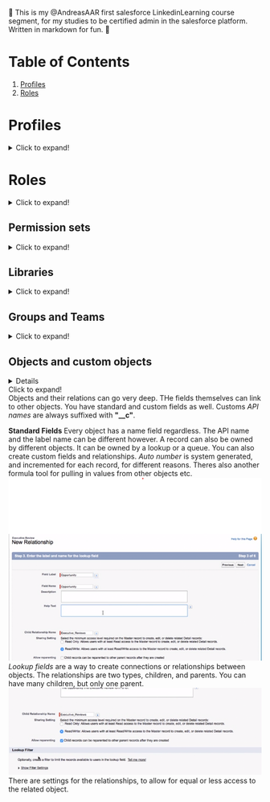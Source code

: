 
🦑 This is my @AndreasAAR first salesforce LinkedinLearning course segment, for my studies to be certified admin in the salesforce platform. Written in markdown for fun. 🦑

# Table of Contents
1. [Profiles](#Profiles)
2. [Roles](#Roles)

# Profiles<a name="Profiles"></a>
<details>
  <summary>Click to expand!</summary>
<img src = resources/sysadScreen.png>

<strong>Profiles manage access to:</strong>
* Fields
* Object types
* Apps

You can also edit properties and add a description to the profile.
Assigned users give you a list of all the users with the profile assigned.
As you get into the meat of the profile, with various settings, with assigned apps etc.
The tabs will have different layouts too depending on your profiles accessible apps or fields.

<img src = resources/assignedapp.png>

Here we can see that weve added the app "sales" as the sales dropdown becomes available.

As system administrator built in you will manage call centers and cases.

<img src = resources/assignedappApex.png>

You can set the profileLogin as well.
<img src = resources/profileLogin.png>
This gives you the ability to set shorter time windows. If the access is generated from another source you would just the SAMLJithandler interface to manage the login via SSO for example.
<img src = resources/password.png>
Password policies set how frequently a password expires.
</details>

# Roles<a name="Roles"></a>
<details>
  <summary>Click to expand!</summary>
<img src = roles.png>
Roles means superiors in a hierarchy have access to all the records the lower in the hiearchy have access to.
Roles are seeing others opportunities, if they are related to you in the hierarchy. It does depend on sharing settings however.

<img src = resources/hiearchyexpanded.png>

If you expand, the role hiearchy will show you all levels and connections in a tree structure.

<img src = UI.png>
You can steer your view style in the UI section.

A record owner can always edit and view its record.

<img src = resources/sharing.png>

Sharing rules are how you give access to records.
Usually you start exclusively from private, salesforce policy is to <em>start from the lowest possible access/highest safety level</em>.

</details>

Permission sets
-------
<details>
  <summary>Click to expand!</summary>
<img src = Resources/permissionset.png>
Permission sets are a bit like extended profiles.
If you have 100s of profiles that likely means you didnt have access to permission sets.
Permission sets are like additional profiles you can have unlimited amounts of.

<p><Strong>When to use permission sets</Strong>  </br>  
 If you only have a few users in a few profiles, and youd want these 3 different people to own the same group? You could extend all of these, but then theyd need to share rights they shouldnt share.
Permission sets is a additional set of granularity.</p>

<img src = resources/permissiondefault.png>
Per default nothing is checked in SF permission sets.
To just make a chatter permission set we would only need create and use chatter. Thats it.
If we have different user licenses, its important to note that you yourself can only have two salesforce licenses.
Permission sets prevents the creation of hundreds of granular profiles.

<img src = resources/permissionapps.png>
You can give access to apps via permission sets.
By default you also dont have access to any extra objects by a permission set.
However you wont <span style="color:red"> lose any access</span> by being given <em>permission set</em>.
</details>

Libraries
-----
<details>
  <summary>Click to expand!</summary>
<img src = resources/libs.png>
Salesforce stores files in searchable folder directories called <em>libraries</em>.
With the search capability you can also search dynamically. You grant users access via library permissions.
Under the shared content tag we can see we dont have access to libraries yet under "my libraries".
You use a library wizard to add.

<img src = resources/savelib.png>
You can save material to a specific lib, not only pull things from sf into your lib.
By subscribing to a content pack you can get notifications on material added by colleagues etc.
</details>

Groups and Teams
-----
<details>
  <summary>Click to expand!</summary>
Groups and teams are similiar to permission sets.
<img src = resources/group.png>
We can add both roles and specific users.

  ![Sharing rule](/resources/sharingRule.png)

  Adding people to a team would generally be a way to add someone to a team were they would get access to a bunch of records regardless of earlier access rules.
</details>

Objects and custom objects
-----
<details>

</details>

  <summary>Click to expand!</summary>
Objects and their relations can go very deep. THe fields themselves can link to other objects. You have standard and custom fields as well.
Customs <em>API names</em> are always suffixed with <Strong>"__c"</Strong>.


<Strong>Standard Fields</Strong>
Every object has a name field regardless.
The API name and the label name can be different however.
A record can also be owned by different objects. It can be owned by a lookup or a queue.
You can also create custom fields and relationships.
<em>Auto number</em> is system generated, and incremented for each record, for different reasons.
Theres also another formula tool for pulling in values from other objects etc.
<img src = resources/relationship.png>
<em>Lookup fields</em> are a way to create connections or relationships between objects.
The relationships are two types, children, and parents. You can have many children, but only one parent.
<img src = resources/relationshipaccess.png>
There are settings for the relationships, to allow for equal or less access to the related object.
